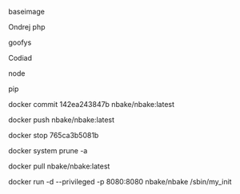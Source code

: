 

baseimage

Ondrej
php

goofys

Codiad

node

pip


docker commit 142ea243847b nbake/nbake:latest

docker push nbake/nbake:latest

docker stop 765ca3b5081b

docker system prune -a

docker pull nbake/nbake:latest

docker run -d --privileged -p 8080:8080 nbake/nbake /sbin/my_init
